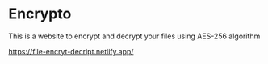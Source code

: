 # Encrypto
This is a website to encrypt and decrypt your files using AES-256 algorithm

https://file-encryt-decript.netlify.app/
